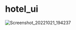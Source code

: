 # hotel_ui
![Screenshot_20221021_194237](https://user-images.githubusercontent.com/31065758/197216989-9d5da5ac-ea25-48f6-b62d-ac43406efb6d.png)
